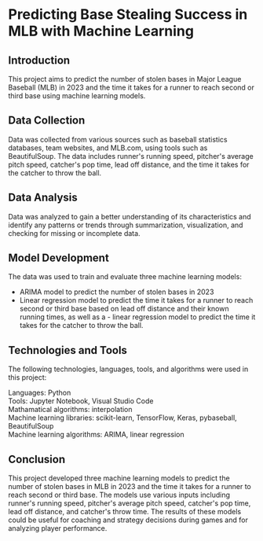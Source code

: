 # Predicting Base Stealing Success in MLB with Machine Learning

## Introduction
This project aims to predict the number of stolen bases in Major League Baseball (MLB) in 2023 and the time it takes for a runner to reach second or third base using machine learning models.

## Data Collection
Data was collected from various sources such as baseball statistics databases, team websites, and MLB.com, using tools such as BeautifulSoup. The data includes runner's running speed, pitcher's average pitch speed, catcher's pop time, lead off distance, and the time it takes for the catcher to throw the ball.

## Data Analysis
Data was analyzed to gain a better understanding of its characteristics and identify any patterns or trends through summarization, visualization, and checking for missing or incomplete data.

## Model Development
The data was used to train and evaluate three machine learning models:

- ARIMA model to predict the number of stolen bases in 2023
- Linear regression model to predict the time it takes for a runner to reach second or third base based on lead off distance and their known running times, as well as a - linear regression model to predict the time it takes for the catcher to throw the ball.

## Technologies and Tools
The following technologies, languages, tools, and algorithms were used in this project:

Languages: Python<br>
Tools: Jupyter Notebook, Visual Studio Code<br>
Mathamatical algorithms: interpolation<br>
Machine learning libraries: scikit-learn, TensorFlow, Keras, pybaseball, BeautifulSoup<br>
Machine learning algorithms: ARIMA, linear regression

## Conclusion
This project developed three machine learning models to predict the number of stolen bases in MLB in 2023 and the time it takes for a runner to reach second or third base. The models use various inputs including runner's running speed, pitcher's average pitch speed, catcher's pop time, lead off distance, and catcher's throw time. The results of these models could be useful for coaching and strategy decisions during games and for analyzing player performance.
